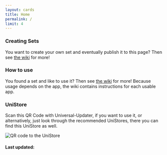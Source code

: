 ```yaml
---
layout: cards
title: Home
permalink: /
limit: 4
---
```


### Creating Sets
You want to create your own set and eventually publish it to this page? Then see [the wiki](https://github.com/Universal-Team/ut-game-sets/wiki) for more!

### How to use
You found a set and like to use it? Then see [the wiki](https://github.com/Universal-Team/ut-game-sets/wiki) for more! Because usage depends on the app, the wiki contains instructions for each usable app.

### UniStore
Scan this QR Code with Universal-Updater, if you want to use it, or alternatively, just look through the recommended UniStores, there you can find this UniStore as well.

![QR code to the UniStore](/unistore/ut-game-sets.png)

#### Last updated:
